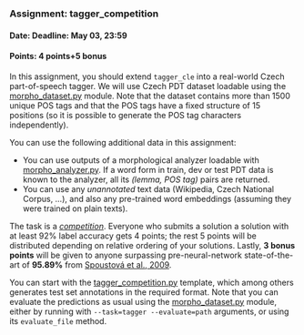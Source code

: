 ### Assignment: tagger_competition
#### Date: Deadline: May 03, 23:59
#### Points: 4 points+5 bonus

In this assignment, you should extend `tagger_cle`
into a real-world Czech part-of-speech tagger. We will use
Czech PDT dataset loadable using the [morpho_dataset.py](https://github.com/ufal/npfl114/tree/past-2021/labs/08/morpho_dataset.py)
module. Note that the dataset contains more than 1500 unique POS tags and that
the POS tags have a fixed structure of 15 positions (so it is possible to
generate the POS tag characters independently).

You can use the following additional data in this assignment:
- You can use outputs of a morphological analyzer loadable with
  [morpho_analyzer.py](https://github.com/ufal/npfl114/tree/past-2021/labs/08/morpho_analyzer.py).
  If a word form in train, dev or test PDT data is known to the analyzer,
  all its _(lemma, POS tag)_ pairs are returned.
- You can use any _unannotated_ text data (Wikipedia, Czech National Corpus, …),
  and also any pre-trained word embeddings (assuming they were trained on plain
  texts).

The task is a [_competition_](https://ufal.mff.cuni.cz/courses/npfl114/2021-summer#competitions). Everyone who submits a solution
a solution with at least 92% label accuracy gets 4 points; the rest 5 points
will be distributed depending on relative ordering of your solutions. Lastly,
**3 bonus points** will be given to anyone surpassing pre-neural-network
state-of-the-art of **95.89%** from [Spoustová et al., 2009](http://www.aclweb.org/anthology/E09-1087).

You can start with the
[tagger_competition.py](https://github.com/ufal/npfl114/tree/past-2021/labs/08/tagger_competition.py)
template, which among others generates test set annotations in the required format. Note that
you can evaluate the predictions as usual using the [morpho_dataset.py](https://github.com/ufal/npfl114/tree/past-2021/labs/08/morpho_dataset.py)
module, either by running with `--task=tagger --evaluate=path` arguments, or using its
`evaluate_file` method.

